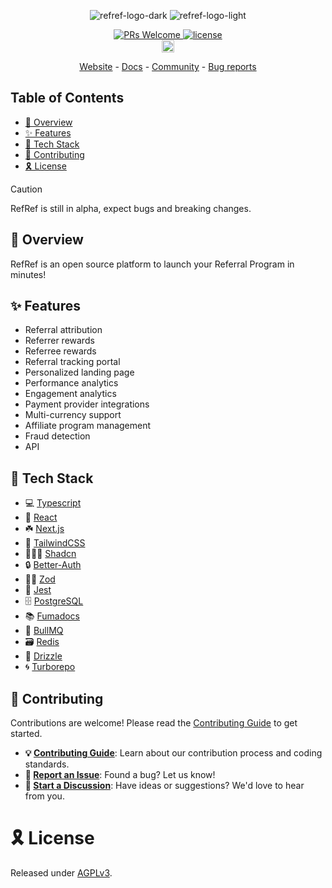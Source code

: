 <!-- Markdown with HTML -->
<p align="center">
  <img alt="refref-logo-dark" src="https://refref.ai/github-readme-header-dark.png#gh-dark-mode-only">
  <img alt="refref-logo-light" src="https://refref.ai/github-readme-header-light.png#gh-light-mode-only">
</p>
<p align="center">
  <a href='http://makeapullrequest.com'>
    <img alt='PRs Welcome' src='https://img.shields.io/badge/PRs-welcome-brightgreen.svg?style=shields'/>
  </a>
  <a href="https://opensource.org/license/agpl-v3/">
    <img src="https://img.shields.io/github/license/refrefhq/refref?logo=opensourceinitiative&logoColor=white&label=License&color=8A2BE2" alt="license">
  </a>
  <br>
  <a href="https://refref.ai/discord">
    <img src="https://img.shields.io/badge/discord-7289da.svg?style=flat-square&logo=discord" alt="discord" style="height: 20px;">
  </a>
</p>

<p align="center">
  <a href="https://refref.ai">Website</a> - <a href="https://refref.ai/docs">Docs</a> - <a href="https://refref.ai/community">Community</a> - <a href="https://github.com/refrefhq/refref/issues/new?assignees=&labels=bug&template=bug_report.md">Bug reports</a>
</p>

## Table of Contents

- [🔮 Overview](#-overview)
- [✨ Features](#-features)
- [🔰 Tech Stack](#-tech-stack)
- [🤗 Contributing](#-contributing)
- [🎗 License](#-license)

> [!CAUTION]
> RefRef is still in alpha, expect bugs and breaking changes.

## 🔮 Overview

RefRef is an open source platform to launch your Referral Program in minutes!

## ✨ Features

* Referral attribution
* Referrer rewards
* Referree rewards
* Referral tracking portal
* Personalized landing page
* Performance analytics
* Engagement analytics
* Payment provider integrations
* Multi-currency support
* Affiliate program management
* Fraud detection
* API

## 🔰 Tech Stack

- 💻 [Typescript](https://www.typescriptlang.org/)
- 🚀 [React](https://react.dev/)
- ☘️ [Next.js](https://nextjs.org/)
- 🎨 [TailwindCSS](https://tailwindcss.com/)
- 🧑🏼‍🎨 [Shadcn](https://ui.shadcn.com/)
- 🔒 [Better-Auth](https://better-auth.com/)
- 🧘‍♂️ [Zod](https://zod.dev/)
- 🐞 [Jest](https://jestjs.io/)
- 🗄️ [PostgreSQL](https://www.postgresql.org/)
- 📚 [Fumadocs](https://github.com/fuma-nama/fumadocs)
- 🐂 [BullMQ](https://github.com/OptimalBits/bullmq)
- 🗃️ [Redis](https://redis.io/)
- 💽 [Drizzle](https://drizzle.dev/)
- 🌀 [Turborepo](https://turbo.build/)

## 🤗 Contributing

Contributions are welcome! Please read the [Contributing Guide][contributing] to get started.

- **💡 [Contributing Guide][contributing]**: Learn about our contribution process and coding standards.
- **🐛 [Report an Issue][issues]**: Found a bug? Let us know!
- **💬 [Start a Discussion][discussions]**: Have ideas or suggestions? We'd love to hear from you.

# 🎗 License

Released under [AGPLv3][license].

<!-- REFERENCE LINKS -->
[contributing]: https://github.com/refrefhq/refref/blob/main/CONTRIBUTING.md
[license]: https://github.com/refrefhq/refref/blob/main/LICENSE
[discussions]: https://discuss.refref.ai
[issues]: https://github.com/refrefhq/refref/issues
[pulls]: https://github.com/refrefhq/refref/pulls "submit a pull request"